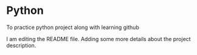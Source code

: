 # Python
To practice python project along with learning github

I am editing the README file. Adding some more details about the project description.
